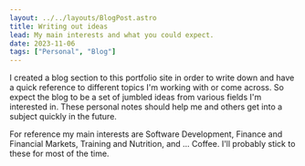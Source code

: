 ```yaml
---
layout: ../../layouts/BlogPost.astro
title: Writing out ideas
lead: My main interests and what you could expect.
date: 2023-11-06
tags: ["Personal", "Blog"]
---
```


I created a blog section to this portfolio site in order to write down and have a quick reference to different topics I'm working with or come across. So expect the
blog to be a set of jumbled ideas from various fields I'm interested in. These personal notes should help me and others get into a subject quickly in the future.

For reference my main interests are Software Development, Finance and Financial Markets, Training and Nutrition, and ... Coffee. I'll probably stick to these for most of the time.

